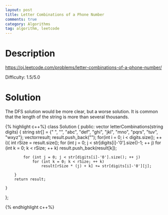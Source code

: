 ```yaml
---
layout: post
title: Letter Combinations of a Phone Number
comments: true
category: Algorithms
tag: algorithm, leetcode
---
```


# Description

https://oj.leetcode.com/problems/letter-combinations-of-a-phone-number/

Difficulty: 1.5/5.0

# Solution

The DFS solution would be more clear, but a worse solution. It is common that the length of the string is more than several thousands.

{% highlight c++%}
class Solution {
public:
	vector<string> letterCombinations(string digits) {
		string str[] = {" ", "", "abc", "def", "ghi", "jkl", "mno", "pqrs", "tuv", "wxyz"};
		vector<string>result;
		result.push_back("");
		for(int i = 0; i < digits.size(); ++ i){
			int rSize = result.size();
			for (int j = 0; j < str[digits[i]-'0'].size()-1; ++ j)
				for (int k = 0; k < rSize; ++ k)
					result.push_back(result[k]);
			
			for (int j = 0; j < str[digits[i]-'0'].size(); ++ j)
				for (int k = 0; k < rSize; ++ k)
					result[rSize * (j) + k] += str[digits[i]-'0'][j];
			
		}
		return result;
		
	}
};

{% endhighlight c++%}